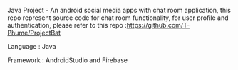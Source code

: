 Java Project - An android social media apps with chat room application, this repo represent source code for chat room functionality, for user profile and authentication, please refer to this repo :https://github.com/T-Phume/ProjectBat

Language : Java

Framework : AndroidStudio and Firebase
